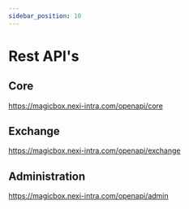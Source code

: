 ```yaml
---
sidebar_position: 10
---
```

# Rest API's 

## Core

https://magicbox.nexi-intra.com/openapi/core

## Exchange

https://magicbox.nexi-intra.com/openapi/exchange

## Administration

https://magicbox.nexi-intra.com/openapi/admin
